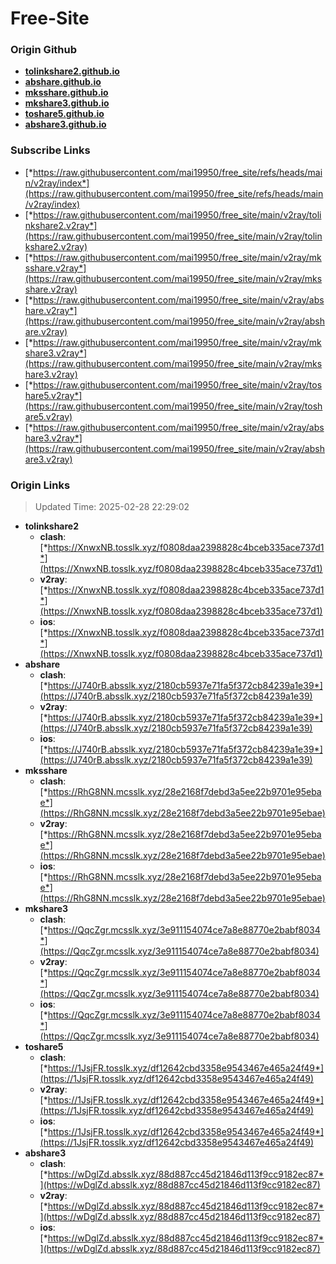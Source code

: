 # Free-Site

### Origin Github

- [**tolinkshare2.github.io**](https://github.com/tolinkshare2/tolinkshare2.github.io)
- [**abshare.github.io**](https://github.com/abshare/abshare.github.io)
- [**mksshare.github.io**](https://github.com/mksshare/mksshare.github.io)
- [**mkshare3.github.io**](https://github.com/mkshare3/mkshare3.github.io)
- [**toshare5.github.io**](https://github.com/toshare5/toshare5.github.io)
- [**abshare3.github.io**](https://github.com/abshare3/abshare3.github.io)

### Subscribe Links

- [*https://raw.githubusercontent.com/mai19950/free_site/refs/heads/main/v2ray/index*](https://raw.githubusercontent.com/mai19950/free_site/refs/heads/main/v2ray/index)
- [*https://raw.githubusercontent.com/mai19950/free_site/main/v2ray/tolinkshare2.v2ray*](https://raw.githubusercontent.com/mai19950/free_site/main/v2ray/tolinkshare2.v2ray)
- [*https://raw.githubusercontent.com/mai19950/free_site/main/v2ray/mksshare.v2ray*](https://raw.githubusercontent.com/mai19950/free_site/main/v2ray/mksshare.v2ray)
- [*https://raw.githubusercontent.com/mai19950/free_site/main/v2ray/abshare.v2ray*](https://raw.githubusercontent.com/mai19950/free_site/main/v2ray/abshare.v2ray)
- [*https://raw.githubusercontent.com/mai19950/free_site/main/v2ray/mkshare3.v2ray*](https://raw.githubusercontent.com/mai19950/free_site/main/v2ray/mkshare3.v2ray)
- [*https://raw.githubusercontent.com/mai19950/free_site/main/v2ray/toshare5.v2ray*](https://raw.githubusercontent.com/mai19950/free_site/main/v2ray/toshare5.v2ray)
- [*https://raw.githubusercontent.com/mai19950/free_site/main/v2ray/abshare3.v2ray*](https://raw.githubusercontent.com/mai19950/free_site/main/v2ray/abshare3.v2ray)

### Origin Links

> Updated Time: 2025-02-28 22:29:02

- **tolinkshare2**
  - **clash**: [*https://XnwxNB.tosslk.xyz/f0808daa2398828c4bceb335ace737d1*](https://XnwxNB.tosslk.xyz/f0808daa2398828c4bceb335ace737d1)
  - **v2ray**: [*https://XnwxNB.tosslk.xyz/f0808daa2398828c4bceb335ace737d1*](https://XnwxNB.tosslk.xyz/f0808daa2398828c4bceb335ace737d1)
  - **ios**: [*https://XnwxNB.tosslk.xyz/f0808daa2398828c4bceb335ace737d1*](https://XnwxNB.tosslk.xyz/f0808daa2398828c4bceb335ace737d1)
- **abshare**
  - **clash**: [*https://J740rB.absslk.xyz/2180cb5937e71fa5f372cb84239a1e39*](https://J740rB.absslk.xyz/2180cb5937e71fa5f372cb84239a1e39)
  - **v2ray**: [*https://J740rB.absslk.xyz/2180cb5937e71fa5f372cb84239a1e39*](https://J740rB.absslk.xyz/2180cb5937e71fa5f372cb84239a1e39)
  - **ios**: [*https://J740rB.absslk.xyz/2180cb5937e71fa5f372cb84239a1e39*](https://J740rB.absslk.xyz/2180cb5937e71fa5f372cb84239a1e39)
- **mksshare**
  - **clash**: [*https://RhG8NN.mcsslk.xyz/28e2168f7debd3a5ee22b9701e95ebae*](https://RhG8NN.mcsslk.xyz/28e2168f7debd3a5ee22b9701e95ebae)
  - **v2ray**: [*https://RhG8NN.mcsslk.xyz/28e2168f7debd3a5ee22b9701e95ebae*](https://RhG8NN.mcsslk.xyz/28e2168f7debd3a5ee22b9701e95ebae)
  - **ios**: [*https://RhG8NN.mcsslk.xyz/28e2168f7debd3a5ee22b9701e95ebae*](https://RhG8NN.mcsslk.xyz/28e2168f7debd3a5ee22b9701e95ebae)
- **mkshare3**
  - **clash**: [*https://QqcZgr.mcsslk.xyz/3e911154074ce7a8e88770e2babf8034*](https://QqcZgr.mcsslk.xyz/3e911154074ce7a8e88770e2babf8034)
  - **v2ray**: [*https://QqcZgr.mcsslk.xyz/3e911154074ce7a8e88770e2babf8034*](https://QqcZgr.mcsslk.xyz/3e911154074ce7a8e88770e2babf8034)
  - **ios**: [*https://QqcZgr.mcsslk.xyz/3e911154074ce7a8e88770e2babf8034*](https://QqcZgr.mcsslk.xyz/3e911154074ce7a8e88770e2babf8034)
- **toshare5**
  - **clash**: [*https://1JsjFR.tosslk.xyz/df12642cbd3358e9543467e465a24f49*](https://1JsjFR.tosslk.xyz/df12642cbd3358e9543467e465a24f49)
  - **v2ray**: [*https://1JsjFR.tosslk.xyz/df12642cbd3358e9543467e465a24f49*](https://1JsjFR.tosslk.xyz/df12642cbd3358e9543467e465a24f49)
  - **ios**: [*https://1JsjFR.tosslk.xyz/df12642cbd3358e9543467e465a24f49*](https://1JsjFR.tosslk.xyz/df12642cbd3358e9543467e465a24f49)
- **abshare3**
  - **clash**: [*https://wDglZd.absslk.xyz/88d887cc45d21846d113f9cc9182ec87*](https://wDglZd.absslk.xyz/88d887cc45d21846d113f9cc9182ec87)
  - **v2ray**: [*https://wDglZd.absslk.xyz/88d887cc45d21846d113f9cc9182ec87*](https://wDglZd.absslk.xyz/88d887cc45d21846d113f9cc9182ec87)
  - **ios**: [*https://wDglZd.absslk.xyz/88d887cc45d21846d113f9cc9182ec87*](https://wDglZd.absslk.xyz/88d887cc45d21846d113f9cc9182ec87)
